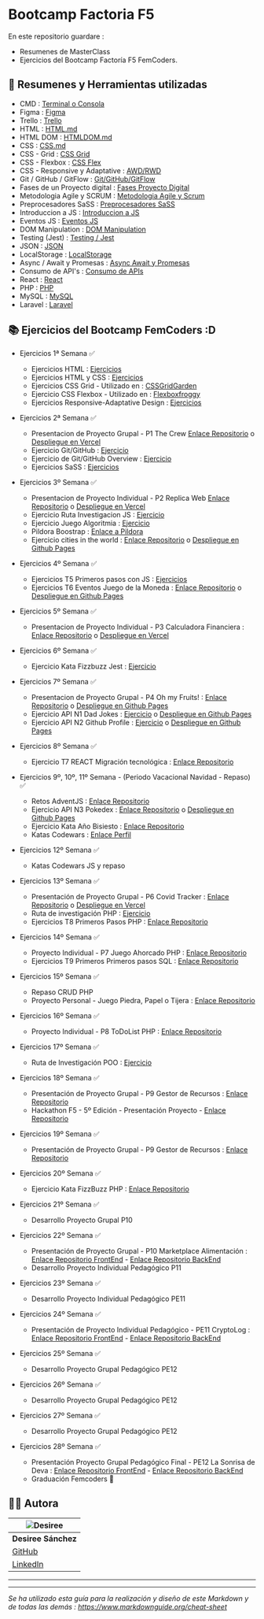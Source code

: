 # Bootcamp Factoria F5

En este repositorio guardare : 
- Resumenes de MasterClass
- Ejercicios del Bootcamp Factoría F5 FemCoders.

## 📕 Resumenes y Herramientas utilizadas

- CMD : [Terminal o Consola](./Teoria/Terminal.md)
- Figma : [Figma](./Teoria/Figma.md)
- Trello : [Trello](./Teoria/Trello.md)
- HTML : [HTML.md](./Teoria/HTML.md)
- HTML DOM : [HTMLDOM.md](./Teoria/HTMLDOM.md)
- CSS : [CSS.md](./Teoria/CSS.md)
- CSS - Grid : [CSS Grid](./Teoria/CSS-GRID.md)
- CSS - Flexbox : [CSS Flex](./Teoria/CSS-FLEX.md)
- CSS - Responsive y Adaptative : [AWD/RWD](./Teoria/AWD-RWD.MD)
- Git / GitHub / GitFlow : [Git/GitHub/GitFlow](./Teoria/Git-GitHub-Flow.md)
- Fases de un Proyecto digital : [Fases Proyecto Digital](./Teoria/Projecto-Digital.md)
- Metodologia Agile y SCRUM : [Metodologia Agile y Scrum](./Teoria/Meto-Agile-SCRUM.md) 
- Preprocesadores SaSS : [Preprocesadores SaSS](./Teoria/SASS.MD)
- Introduccion a JS : [Introduccion a JS](./Teoria/JS.md)
- Eventos JS : [Eventos JS](./Teoria/Eventos-JS.md)
- DOM Manipulation : [DOM Manipulation](./Teoria/DOM.md)
- Testing (Jest) : [Testing / Jest](./Teoria/Testing-Jest.md)
- JSON : [JSON](./Teoria/JSON.md)
- LocalStorage : [LocalStorage](./Teoria/LocalStorage.md)
- Async / Await y Promesas : [Async Await y Promesas](./Teoria/AsyncAwait-y-Promesas.md)
- Consumo de API's : [Consumo de APIs](./Teoria/Consumo-apis.md)
- React : [React](./Teoria/React.md)
- PHP : [PHP](./Teoria/Php.md)
- MySQL : [MySQL](./Teoria/MySQL.md)
- Laravel : [Laravel](./Teoria/Laravel.md)

## 📚 Ejercicios del Bootcamp FemCoders :D

-  Ejercicios 1ª Semana ✅
    - Ejercicios HTML : [Ejercicios](./HTML%20y%20CSS/Ejercicios%20HTML-CSS/2-Ejercicio%20HTML%20babysteps/ejercicio2.md)
    - Ejercicios HTML y CSS : [Ejercicios](./HTML%20y%20CSS/Ejercicios%20HTML-CSS/3-Ejercicio%20HTML%20y%20CSS3/ejercicio3.md)
    - Ejercicios CSS Grid - Utilizado en : [CSSGridGarden](https://cssgridgarden.com/#es)
    - Ejercicio CSS Flexbox - Utilizado en : [Flexboxfroggy](https://flexboxfroggy.com/#es)
    - Ejercicios Responsive-Adaptative Design : [Ejercicios](https://github.com/DevDesiree/F5-FemCoders/blob/0ef1ab798ab67baf88774c26ae1b35bdff255796/HTML%20y%20CSS/Ejercicios%20HTML-CSS/3-Ejercicio%20HTML%20y%20CSS3/Ejercicio1/styles.css#L53)

-  Ejercicios 2ª Semana ✅

    - Presentacion de Proyecto Grupal - P1 The Crew [Enlace Repositorio](https://github.com/DevDesiree/P1-LasIdealistas) o [Despliegue en Vercel](https://p1-las-idealistas.vercel.app/)
    - Ejercicio Git/GitHub : [Ejercicio](https://github.com/DevDesiree)
    - Ejercicio de Git/GitHub Overview : [Ejercicio](https://github.com/DevDesiree/DevDesiree/blob/main/README.md)
    - Ejercicios SaSS : [Ejercicios](./EjerciciosF5/SaSS/sass-class-intro/)
    

-  Ejercicios 3º Semana ✅

    - Presentacion de Proyecto Individual - P2 Replica Web [Enlace Repositorio](https://github.com/DevDesiree/P2-ReplicaWeb) o [Despliegue en Vercel](https://p2-replica-web.vercel.app/)
    - Ejercicio Ruta Investigacion JS : [Ejercicio](./EjerciciosF5/JS(JavaScript)/Investigacion-js.md)
    - Ejercicio Juego Algoritmia : [Ejercicio](https://blockly.games/maze)
    - Pildora Boostrap : [Enlace a Pildora](./Pildora/Bootstrap/)
    - Ejercicio cities in the world : [Enlace Repositorio](./EjerciciosF5/Cities-in-the-world/) o [Despliegue en Github Pages](https://devdesiree.github.io/F5-Cities-in-the-world/)

-  Ejercicios 4º Semana ✅

    - Ejercicios T5 Primeros pasos con JS : [Ejercicios](./EjerciciosF5/JS(JavaScript)/T5-Primeros-pasos-js)
    - Ejercicios T6 Eventos Juego de la Moneda : [Enlace Repositorio](https://github.com/DevDesiree/Femcoders-T6-CoinGame) o [Despliegue en Github Pages](https://devdesiree.github.io/Femcoders-T6-CoinGame/)

-  Ejercicios 5º Semana ✅

    - Presentacion de Proyecto Individual - P3 Calculadora Financiera : [Enlace Repositorio](https://github.com/DevDesiree/P3-CalculadoraFinanciera) o [Despliegue en Vercel](https://p3-calculadora-financiera.vercel.app/)

-  Ejercicios 6º Semana ✅

    - Ejercicio Kata Fizzbuzz Jest : [Ejercicio](./EjerciciosF5/JS(JavaScript)/Testing-Jest)

-  Ejercicios 7º Semana ✅

    - Presentacion de Proyecto Grupal - P4 Oh my Fruits! : [Enlace Repositorio](https://github.com/DevDesiree/P4-OhMyFruits) o [Despliegue en Github Pages](https://devdesiree.github.io/P4-OhMyFruits/)
    - Ejercicio API N1 Dad Jokes : [Ejercicio](https://github.com/DevDesiree/F5-API_N1_Dad_Jokes) o [Despliegue en Github Pages](https://devdesiree.github.io/F5-API_N1_Dad_Jokes/)
    - Ejercicio API N2 Github Profile : [Ejercicio](https://github.com/DevDesiree/F5-API_N2_Github_Profile) o [Despliegue en Github Pages](https://devdesiree.github.io/F5-API_N2_Github_Profile/)

-  Ejercicios 8º Semana ✅

    - Ejercicio T7 REACT Migración tecnológica : [Enlace Repositorio](https://github.com/DevDesiree/P5-React_MigrationTech)

-  Ejercicios 9º, 10º, 11º Semana - (Periodo Vacacional Navidad - Repaso) ✅

    - Retos AdventJS : [Enlace Repositorio](https://github.com/DevDesiree/AdventJS-2023)
    - Ejercicio API N3 Pokedex : [Enlace Repositorio](https://github.com/DevDesiree/F5-API_N3_Pokedex) o [Despliegue en Github Pages](https://devdesiree.github.io/F5-API_N3_Pokedex/)
    - Ejercicio Kata Año Bisiesto : [Enlace Repositorio](https://github.com/DevDesiree/F5-Kata_Anio_Bisiesto)
    - Katas Codewars : [Enlace Perfil](https://www.codewars.com/users/DevDesiree)

- Ejercicios 12º Semana ✅

    - Katas Codewars JS y repaso

-  Ejercicios 13º Semana ✅
    
    - Presentación de Proyecto Grupal - P6 Covid Tracker : [Enlace Repositorio](https://github.com/Kalypso89/P6-COVID-TRACKER) o [Despliegue en Vercel](https://p6-covid-tracker.vercel.app/)
    - Ruta de investigación PHP : [Ejercicio](./EjerciciosF5/PHP/investigacion-php.md)
    - Ejercicios T8 Primeros Pasos PHP : [Enlace Repositorio](https://github.com/DevDesiree/F5-First_Steps_PHP)

-  Ejercicios 14º Semana ✅
    
    - Proyecto Individual - P7 Juego Ahorcado PHP : [Enlace Repositorio](https://github.com/DevDesiree/P7-Juego_Del_Ahorcado) 
    - Ejercicios T9 Primeros Primeros pasos SQL : [Enlace Repositorio](https://github.com/DevDesiree/P7-Juego_Del_Ahorcado) 

-  Ejercicios 15º Semana ✅

    - Repaso CRUD PHP
    - Proyecto Personal - Juego Piedra, Papel o Tijera : [Enlace Repositorio](https://github.com/DevDesiree/PHP_RockPapperScissors) 

-  Ejercicios 16º Semana ✅

    - Proyecto Individual - P8 ToDoList PHP : [Enlace Repositorio](https://github.com/DevDesiree/P8-ToDoList) 

-  Ejercicios 17º Semana ✅

    - Ruta de Investigación POO : [Ejercicio](./EjerciciosF5/PHP/Ruta-Investigacion-POO/investigacion-poo.md)

-  Ejercicios 18º Semana ✅

    - Presentación de Proyecto Grupal - P9 Gestor de Recursos : [Enlace Repositorio](https://github.com/DevDesiree/PHP-Laravel-Gestor_de_Recursos)
    - Hackathon F5 - 5º Edición - Presentación Proyecto - [Enlace Repositorio](https://github.com/ChemaV/mascota)

-  Ejercicios 19º Semana ✅

    -  Presentación de Proyecto Grupal - P9 Gestor de Recursos : [Enlace Repositorio](https://github.com/DevDesiree/PHP-Laravel-Gestor_de_Recursos)

-  Ejercicios 20º Semana ✅

    -  Ejercicio Kata FizzBuzz PHP : [Enlace Repositorio](https://github.com/DevDesiree/PHP-Kata_FizzBuzz_Testing)

-  Ejercicios 21º Semana ✅

    - Desarrollo Proyecto Grupal P10
    
-  Ejercicios 22º Semana ✅

    -  Presentación de Proyecto Grupal - P10 Marketplace Alimentación : [Enlace Repositorio FrontEnd](https://github.com/DevDesiree/P10-Nutricilious_FrontEnd) - [Enlace Repositorio BackEnd](https://github.com/NathaRuiz/P10-Nutricilious_BackEnd)
    - Desarrollo Proyecto Individual Pedagógico P11

-  Ejercicios 23º Semana ✅

    - Desarrollo Proyecto Individual Pedagógico PE11

-  Ejercicios 24º Semana ✅

    - Presentación de Proyecto Individual Pedagógico - PE11 CryptoLog : [Enlace Repositorio FrontEnd](https://github.com/DevDesiree/PE11-CryptoLog_FrontEnd) - [Enlace Repositorio BackEnd](https://github.com/DevDesiree/PE11-CryptoLog_BackEnd)

-  Ejercicios 25º Semana ✅

    - Desarrollo Proyecto Grupal Pedagógico PE12

-  Ejercicios 26º Semana ✅

    - Desarrollo Proyecto Grupal Pedagógico PE12

-  Ejercicios 27º Semana ✅

    - Desarrollo Proyecto Grupal Pedagógico PE12

-  Ejercicios 28º Semana ✅

    - Presentación Proyecto Grupal Pedagógico Final - PE12 La Sonrisa de Deva : [Enlace Repositorio FrontEnd](https://github.com/KalypsoDev/sonrisa-deva-front) - [Enlace Repositorio BackEnd](https://github.com/KalypsoDev/sonrisa-deva-back)
    - Graduación Femcoders 💜

## 👩‍💻 Autora

| ![Desiree](https://avatars.githubusercontent.com/DevDesiree?s=50) |
| --- |
| **Desiree Sánchez** |
| [GitHub](https://github.com/DevDesiree)|
| [LinkedIn](https://www.linkedin.com/in/desisanchez/) |



---
---
*Se ha utilizado esta guía para la realización y diseño de este Markdown y de todas las demás : https://www.markdownguide.org/cheat-sheet*
